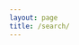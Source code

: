 ```yaml
---
layout: page
title: /search/
---
```

<div id="results">
  <h1><!-- `key` listing for `value` --></h1>
  
  <ul class="results">
    <!-- results lists -->
  </ul>
</div>